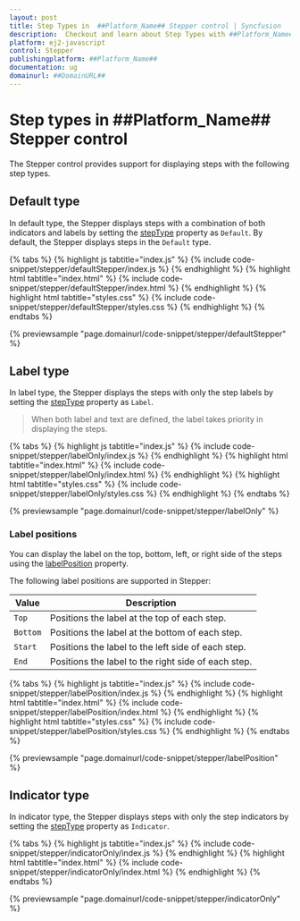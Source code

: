 ```yaml
---
layout: post
title: Step Types in  ##Platform_Name## Stepper control | Syncfusion
description:  Checkout and learn about Step Types with ##Platform_Name## Stepper control of Syncfusion Essential JS 2 and more.
platform: ej2-javascript
control: Stepper
publishingplatform: ##Platform_Name##
documentation: ug
domainurl: ##DomainURL##
---
```


# Step types in ##Platform_Name## Stepper control

The Stepper control provides support for displaying steps with the following step types.

## Default type

In default type, the Stepper displays steps with a combination of both indicators and labels by setting the [stepType](https://ej2.syncfusion.com/javascript/documentation/api/stepper#steptype) property as `Default`. By default, the Stepper displays steps in the `Default` type.

{% tabs %}
{% highlight js tabtitle="index.js" %}
{% include code-snippet/stepper/defaultStepper/index.js %}
{% endhighlight %}
{% highlight html tabtitle="index.html" %}
{% include code-snippet/stepper/defaultStepper/index.html %}
{% endhighlight %}
{% highlight html tabtitle="styles.css" %}
{% include code-snippet/stepper/defaultStepper/styles.css %}
{% endhighlight %}
{% endtabs %}

{% previewsample "page.domainurl/code-snippet/stepper/defaultStepper" %}

## Label type

In label type, the Stepper displays the steps with only the step labels by setting the [stepType](https://ej2.syncfusion.com/javascript/documentation/api/stepper#steptype) property as `Label`.

> When both label and text are defined, the label takes priority in displaying the steps.

{% tabs %}
{% highlight js tabtitle="index.js" %}
{% include code-snippet/stepper/labelOnly/index.js %}
{% endhighlight %}
{% highlight html tabtitle="index.html" %}
{% include code-snippet/stepper/labelOnly/index.html %}
{% endhighlight %}
{% highlight html tabtitle="styles.css" %}
{% include code-snippet/stepper/labelOnly/styles.css %}
{% endhighlight %}
{% endtabs %}

{% previewsample "page.domainurl/code-snippet/stepper/labelOnly" %}

### Label positions

You can display the label on the top, bottom, left, or right side of the steps using the [labelPosition](https://ej2.syncfusion.com/javascript/documentation/api/stepper#labelposition) property. 

The following label positions are supported in Stepper:

| Value | Description |
|-----|-----|
| `Top` | Positions the label at the top of each step. |
| `Bottom` | Positions the label at the bottom of each step. |
| `Start` | Positions the label to the left side of each step. |
| `End` | Positions the label to the right side of each step. |

{% tabs %}
{% highlight js tabtitle="index.js" %}
{% include code-snippet/stepper/labelPosition/index.js %}
{% endhighlight %}
{% highlight html tabtitle="index.html" %}
{% include code-snippet/stepper/labelPosition/index.html %}
{% endhighlight %}
{% highlight html tabtitle="styles.css" %}
{% include code-snippet/stepper/labelPosition/styles.css %}
{% endhighlight %}
{% endtabs %}

{% previewsample "page.domainurl/code-snippet/stepper/labelPosition" %}

## Indicator type

In indicator type, the Stepper displays steps with only the step indicators by setting the [stepType](https://ej2.syncfusion.com/javascript/documentation/api/stepper#steptype) property as `Indicator`.

{% tabs %}
{% highlight js tabtitle="index.js" %}
{% include code-snippet/stepper/indicatorOnly/index.js %}
{% endhighlight %}
{% highlight html tabtitle="index.html" %}
{% include code-snippet/stepper/indicatorOnly/index.html %}
{% endhighlight %}
{% endtabs %}

{% previewsample "page.domainurl/code-snippet/stepper/indicatorOnly" %}